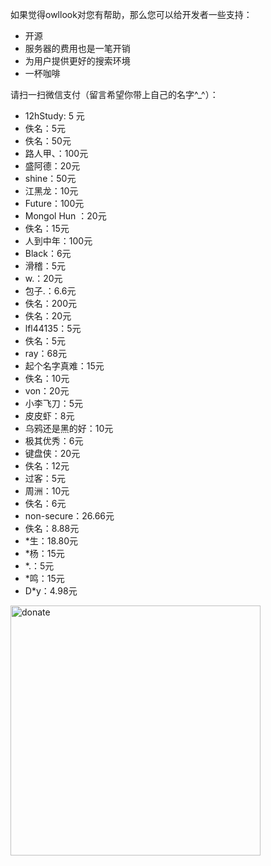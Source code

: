 如果觉得owllook对您有帮助，那么您可以给开发者一些支持：

- 开源
- 服务器的费用也是一笔开销
- 为用户提供更好的搜索环境
- 一杯咖啡

请扫一扫微信支付（留言希望你带上自己的名字^_^）：

- 12hStudy: 5 元
- 佚名：5元
- 佚名：50元
- 路人甲、：100元
- 盛阿德：20元
- shine：50元
- 江黑龙：10元
- Future：100元
- Mongol Hun ：20元
- 佚名：15元
- 人到中年：100元
- Black：6元
- 滑稽：5元
- w.：20元
- 包子.：6.6元
- 佚名：200元
- 佚名：20元
- lfl44135：5元
- 佚名：5元
- ray：68元
- 起个名字真难：15元
- 佚名：10元
- von：20元
- 小李飞刀：5元
- 皮皮虾：8元
- 乌鸦还是黑的好：10元
- 极其优秀：6元
- 键盘侠：20元
- 佚名：12元
- 过客：5元
- 周洲：10元
- 佚名：6元
- non-secure：26.66元
- 佚名：8.88元
- *生：18.80元
- *杨：15元            
- *.：5元
- *鸣：15元
- D*y：4.98元

<img src="https://ws1.sinaimg.cn/large/007i3XCUgy1fydjg9e5fsj30lq0lmgoj.jpg" width = "400" height = "400" alt="donate" align=center />

